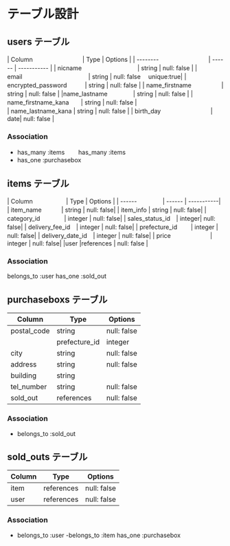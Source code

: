 <!-- アソシエーションを書くこと・ER図で書かれているカラムを全て網羅すること -->
# テーブル設計

## users テーブル

| Column   　　　　　　　　| Type   | Options     |
| --------　　　　　 　　　| ------ | ----------- |
| nicname 　　　　　　　　　| string | null: false |
| email　　　　　　　　　　　| string | null: false 　unique:true|
| encrypted_password　　　| string | null: false |
| name_firstname　　　　　| string | null: false |
|name_lastname　　　　    | string | null: false |
| name_firstname_kana　　| string | null: false  |   
| name_lastname_kana     | string | null: false  |
| birth_day　　　　　　　 　| date| null: false |

### Association
- has_many :items　
　has_many :items
- has_one :purchasebox

## items テーブル

| Column　　　　 　  | Type   | Options    |
| ------　　　　    | ------ | -----------|
| item_name　　　   | string | null: false|
| item_info        | string | null: false|
| category_id　　　　| integer | null: false|
| sales_status_id　| integer| null: false|
| delivery_fee_id　| integer | null: false|
| prefecture_id　　  | integer | null: false|
| delivery_date_id　| integer | null: false|
| price  　　　　　　 | integer | null: false|
|user          |references | null: false |

### Association
belongs_to :user
has_one    :sold_out
## purchaseboxs テーブル

| Column        | Type       | Options|
| ------        | ---------- | -------|
| postal_code   |string | null: false |
||prefecture_id  |integer| null: false |
|city           |string | null: false |
|address        |string | null: false |
|building       |string | 
|tel_number     |string | null: false |
|sold_out       |references | null: false |
### Association

- belongs_to :sold_out



## sold_outs テーブル

| Column  | Type       | Options |
| ------- | ---------- | -------|
| item |references | null: false |
| user |references | null: false |

### Association

- belongs_to :user
-belongs_to :item
 has_one    :purchasebox
